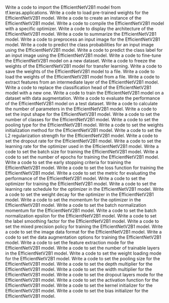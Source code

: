 Write a code to import the EfficientNetV2B1 model from tf.keras.applications.
Write a code to load pre-trained weights for the EfficientNetV2B1 model.
Write a code to create an instance of the EfficientNetV2B1 model.
Write a code to compile the EfficientNetV2B1 model with a specific optimizer.
Write a code to display the architecture of the EfficientNetV2B1 model.
Write a code to summarize the EfficientNetV2B1 model.
Write a code to preprocess an input image for the EfficientNetV2B1 model.
Write a code to predict the class probabilities for an input image using the EfficientNetV2B1 model.
Write a code to predict the class label for an input image using the EfficientNetV2B1 model.
Write a code to fine-tune the EfficientNetV2B1 model on a new dataset.
Write a code to freeze the weights of the EfficientNetV2B1 model for transfer learning.
Write a code to save the weights of the EfficientNetV2B1 model to a file.
Write a code to load the weights of the EfficientNetV2B1 model from a file.
Write a code to extract features from an intermediate layer of the EfficientNetV2B1 model.
Write a code to replace the classification head of the EfficientNetV2B1 model with a new one.
Write a code to train the EfficientNetV2B1 model on a dataset with data augmentation.
Write a code to evaluate the performance of the EfficientNetV2B1 model on a test dataset.
Write a code to calculate the number of parameters in the EfficientNetV2B1 model.
Write a code to set the input shape for the EfficientNetV2B1 model.
Write a code to set the number of classes for the EfficientNetV2B1 model.
Write a code to set the pooling type for the EfficientNetV2B1 model.
Write a code to set the weights initialization method for the EfficientNetV2B1 model.
Write a code to set the L2 regularization strength for the EfficientNetV2B1 model.
Write a code to set the dropout rate for the EfficientNetV2B1 model.
Write a code to set the learning rate for the optimizer used in the EfficientNetV2B1 model.
Write a code to set the batch size for training the EfficientNetV2B1 model.
Write a code to set the number of epochs for training the EfficientNetV2B1 model.
Write a code to set the early stopping criteria for training the EfficientNetV2B1 model.
Write a code to set the loss function for training the EfficientNetV2B1 model.
Write a code to set the metric for evaluating the performance of the EfficientNetV2B1 model.
Write a code to set the optimizer for training the EfficientNetV2B1 model.
Write a code to set the learning rate schedule for the optimizer in the EfficientNetV2B1 model.
Write a code to set the weight decay for the optimizer in the EfficientNetV2B1 model.
Write a code to set the momentum for the optimizer in the EfficientNetV2B1 model.
Write a code to set the batch normalization momentum for the EfficientNetV2B1 model.
Write a code to set the batch normalization epsilon for the EfficientNetV2B1 model.
Write a code to set the label smoothing factor for the EfficientNetV2B1 model.
Write a code to set the mixed precision policy for training the EfficientNetV2B1 model.
Write a code to set the image data format for the EfficientNetV2B1 model.
Write a code to set the data augmentation options for training the EfficientNetV2B1 model.
Write a code to set the feature extraction mode for the EfficientNetV2B1 model.
Write a code to set the number of trainable layers in the EfficientNetV2B1 model.
Write a code to set the weight loading mode for the EfficientNetV2B1 model.
Write a code to set the pooling size for the EfficientNetV2B1 model.
Write a code to set the depth multiplier for the EfficientNetV2B1 model.
Write a code to set the width multiplier for the EfficientNetV2B1 model.
Write a code to set the dropout layers mode for the EfficientNetV2B1 model.
Write a code to set the activation function for the EfficientNetV2B1 model.
Write a code to set the kernel initializer for the EfficientNetV2B1 model.
Write a code to set the bias initializer for the EfficientNetV2B1 model.